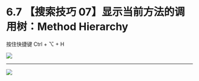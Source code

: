 # 6.7 【搜索技巧 07】显示当前方法的调用树：Method Hierarchy



按住快捷键  Ctrl + ⌥  + H 

![](http://image.iswbm.com/20200829123606.png)

---

![](https://open.weixin.qq.com/qr/code?username=idealyard)